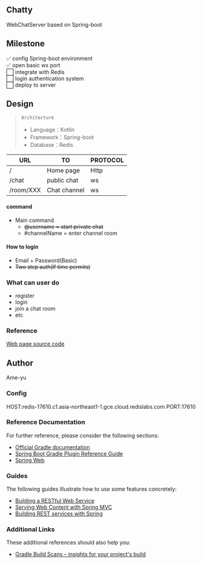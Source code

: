## Chatty
WebChatServer based on Spring-boot
## Milestone
:white_check_mark: config Spring-boot environment <br>
:white_check_mark: open basic ws port <br>
:white_large_square: integrate with Redis <br>
:white_large_square: login authentication system <br>
:white_large_square: deploy to server

## Design
> `Architecture`
> - Language：Kotlin
> - Framework：Spring-boot
> - Database：Redis

|URL|TO|PROTOCOL|
| -- | -- | -- |
|/|Home page|Http|
|/chat|public chat|ws|
|/room/XXX|Chat channel|ws|

#### command
- Main command
  - ~~@username = start private chat~~
  - #channelName = enter channel room
#### How to login
- Email + Password(Basic)
- ~~Two step auth(If time permits)~~
### What can user do
- register
- login
- join a chat room
- etc
### Reference
[Web page source code](https://gitee.com/cloudfile/chatty_web)
## Author
Ame-yu

### Config
HOST:redis-17610.c1.asia-northeast1-1.gce.cloud.redislabs.com
PORT:17610

### Reference Documentation
For further reference, please consider the following sections:

* [Official Gradle documentation](https://docs.gradle.org)
* [Spring Boot Gradle Plugin Reference Guide](https://docs.spring.io/spring-boot/docs/2.2.2.RELEASE/gradle-plugin/reference/html/)
* [Spring Web](https://docs.spring.io/spring-boot/docs/2.2.2.RELEASE/reference/htmlsingle/#boot-features-developing-web-applications)

### Guides
The following guides illustrate how to use some features concretely:

* [Building a RESTful Web Service](https://spring.io/guides/gs/rest-service/)
* [Serving Web Content with Spring MVC](https://spring.io/guides/gs/serving-web-content/)
* [Building REST services with Spring](https://spring.io/guides/tutorials/bookmarks/)

### Additional Links
These additional references should also help you:

* [Gradle Build Scans – insights for your project's build](https://scans.gradle.com#gradle)


